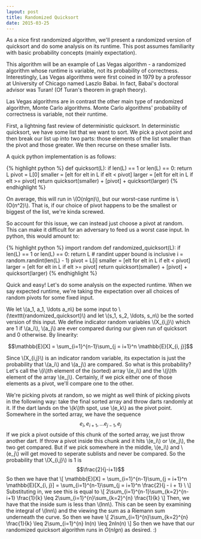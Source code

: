 ```yaml
---
layout: post
title: Randomized Quicksort
date: 2015-03-25
---
```


As a nice first randomized algorithm, we'll present a randomized version of quicksort and do some analysis on its runtime. This post assumes familiarity with basic probability concepts (mainly expectation).

This algorithm will be an example of Las Vegas algorithm - a randomized algorithm whose runtime is variable, not its probability of correctness. Interestingly, Las Vegas algorithms were first coined in 1979 by a professor at University of Chicago named Laszlo Babai. In fact, Babai's doctoral advisor was Turan! (Of Turan's theorem in graph theory).

Las Vegas algorithms are in contrast the other main type of randomized algorithm, Monte Carlo algorithms. Monte Carlo algorithms' probability of correctness is variable, not their runtime.

First, a lightning fast review of deterministic quicksort. In deterministic quicksort, we have some list that we want to sort. We pick a pivot point and then break our list up into two parts: those elements of the list smaller than the pivot and those greater. We then recurse on these smaller lists.

A quick python implementation is as follows:

{% highlight python %}
def quicksort(L):
    if len(L) == 1 or len(L) == 0:
        return L
    pivot = L[0]
    smaller = [elt for elt in L if elt < pivot]
    larger = [elt for elt in L if elt >= pivot]
    return quicksort(smaller) + [pivot] + quicksort(larger)
{% endhighlight %}

On average, this will run in \\(O(nlgn)\\), but our worst-case runtime is \\(O(n^2)\\). That is, if our choice of pivot happens to be the smallest or biggest of the list, we're kinda screwed.

So account for this issue, we can instead just choose a pivot at random. This can make it difficult for an adversary to feed us a worst case input. In python, this would amount to:

{% highlight python %}
import random
def randomized_quicksort(L):
    if len(L) == 1 or len(L) == 0:
        return L
    # randint upper bound is inclusive
    i = random.randint(len(L) - 1)
    pivot = L[i]
    smaller = [elt for elt in L if elt < pivot]
    larger = [elt for elt in L if elt >= pivot]
    return quicksort(smaller) + [pivot] + quicksort(larger)
{% endhighlight %}

Quick and easy! Let's do some analysis on the expected runtime. When we say expected runtime, we're taking the expectation over all choices of random pivots for some fixed input.

We let \\(a_1, a_1, \ldots a_n\\) be some input to \\(\texttt{randomized_quicksort}\\) and let \\(s_1, s_2, \ldots, s_n\\) be the sorted version of this input. We define indicator random variables \\(X_{i,j}\\) which are 1 if \\(a_i\\), \\(a_j\\) are ever compared during our given run of quicksort and 0 otherwise. By linearity:

$$\mathbb{E}[X] = \sum_{i=1}^{n-1}\sum_{j = i+1}^n \mathbb{E}[X_{i, j}]$$

Since \\(X_{i,j}\\) is an indicator random variable, its expectation is just the probability that \\(a_i\\) and \\(a_j\\) are compared. So what is this probability? Let's call the \\(i\\)th element of the (sorted) array \\(e_i\\) and the \\(j\\)th element of the array \\(e_j\\). Certainly, if we pick either one of those elements as a pivot, we'll compare one to the other.

We're picking pivots at random, so we might as well think of picking pivots in the following way: take the final sorted array and throw darts randomly at it. If the dart lands on the \\(k\\)th spot, use \\(e_k\\) as the pivot point. Somewhere in the sorted array, we have the sequence
$$e_i, e_{i+1}, \ldots e_{j-1}, e_j$$
If we pick a pivot outside of this chunk of the sorted array, we just throw another dart. If throw a pivot inside this chunk and it hits \\(e_i\\) or \\(e_j\\), the two get compared. But if we pick somewhere in the middle, \\(e_i\\) and \\(e_j\\) will get moved to seperate sublists and never be compared. So the probability that \\(X_{i,j}\\) is 1 is
$$\frac{2}{j-i+1}$$
So then we have that
\\[
\mathbb{E}[X] = \sum_{i=1}^{n-1}\sum_{j = i+1}^n \mathbb{E}[X_{i, j}]
              = \sum_{i=1}^{n-1}\sum_{j = i+1}^n \frac{2}{j - i + 1} \\
\\]
Substituting in, we see this is equal to
\\[
2\sum_{i=1}^{n-1}\sum_{k=2}^{n-i+1} \frac{1}{k}
\leq 2\sum_{i=1}^{n}\sum_{k=2}^{n} \frac{1}{k}
\\]
Then, we have that the inside sum is less than \\(lnn\\). This can be seen by examining the integral of \\(lnn\\) and the viewing the sum as a Riemann sum underneath the curve. So then we have
\\[
2\sum_{i=1}^{n}\sum_{k=2}^{n} \frac{1}{k}
\leq 2\sum_{i=1}^{n} ln(n)
\leq 2nln(n)
\\]
So then we have that our randomized quicksort algorithm runs in $O(nlgn)$ as desired. :)
